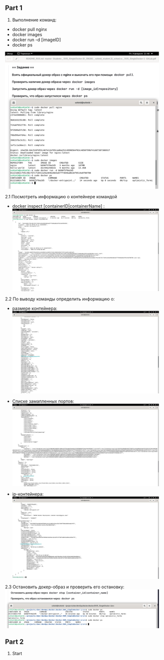 ## Part 1
1. Выполнение команд:
- docker pull nginx
- docker images
- docker run -d [imageID]
- docker ps 

![pull image run ps](./screens/docker_pull_nginx.png)

2.1 Посмотреть информацию о контейнере командой
- docker inspect [containerID|containerName] :
![docker inspect $containerID](./screens/inspect_1.png)

2.2 По выводу команды определить информацию о:
- размере контейнера:
![docker inspect $containerID](./screens/inspect_2.jpeg)

- Списке замапленных портов:
![docker inspect $containerID](./screens/inspect_3.jpeg)

- ip-контейнера:
![docker inspect $containerID](./screens/inspect_4.jpeg)

2.3 Остановить докер-образ и проверить его остановку:
![docker stop, docker ps](./screens/docker-stop.png)



## Part 2
1. Start

